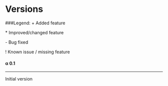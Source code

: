 Versions
========

###Legend:
\+ Added feature

\* Improved/changed feature

\- Bug fixed

\! Known issue / missing feature


#### α 0.1
------------
Initial version